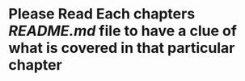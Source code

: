 <h1> Please Read Each chapters <b> <i>README.md</i> </b> file to have a clue of what is covered in that particular chapter</h1>
